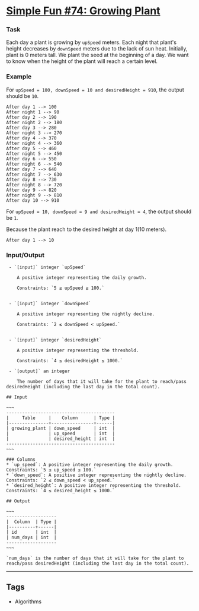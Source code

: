 # [Simple Fun #74: Growing Plant](https://www.codewars.com/kata/58941fec8afa3618c9000184)

### Task

Each day a plant is growing by `upSpeed` meters. Each night that plant's height decreases by `downSpeed` meters due to the lack of sun heat. Initially, plant is 0 meters tall. We plant the seed at the beginning of a day. We want to know when the height of the plant will reach a certain level.

### Example

For `upSpeed = 100, downSpeed = 10 and desiredHeight = 910`, the output should be `10`.

```
After day 1 --> 100
After night 1 --> 90
After day 2 --> 190
After night 2 --> 180
After day 3 --> 280
After night 3 --> 270
After day 4 --> 370
After night 4 --> 360
After day 5 --> 460
After night 5 --> 450
After day 6 --> 550
After night 6 --> 540
After day 7 --> 640
After night 7 --> 630
After day 8 --> 730
After night 8 --> 720
After day 9 --> 820
After night 9 --> 810
After day 10 --> 910
```

For `upSpeed = 10, downSpeed = 9 and desiredHeight = 4`, the output should be `1`.

Because the plant reach to the desired height at day 1(10 meters).

```
After day 1 --> 10
```

### Input/Output

```if-not:sql
 - `[input]` integer `upSpeed`

    A positive integer representing the daily growth.

    Constraints: `5 ≤ upSpeed ≤ 100.`


 - `[input]` integer `downSpeed`

    A positive integer representing the nightly decline.

    Constraints: `2 ≤ downSpeed < upSpeed.`


 - `[input]` integer `desiredHeight`

    A positive integer representing the threshold.

    Constraints: `4 ≤ desiredHeight ≤ 1000.`

 - `[output]` an integer

    The number of days that it will take for the plant to reach/pass desiredHeight (including the last day in the total count).
```

```if:sql
## Input

~~~
-----------------------------------------
|     Table     |    Column      | Type |
|---------------+----------------+------|
| growing_plant | down_speed     | int  |
|               | up_speed       | int  |
|               | desired_height | int  |
-----------------------------------------
~~~

### Columns
* `up_speed`: A positive integer representing the daily growth. Constraints: `5 ≤ up_speed ≤ 100.`
* `down_speed`: A positive integer representing the nightly decline. Constraints: `2 ≤ down_speed < up_speed.`
* `desired_height`: A positive integer representing the threshold. Constraints: `4 ≤ desired_height ≤ 1000.`

## Output

~~~
-------------------
|  Column  | Type |
|----------+------|
| id       | int  |
| num_days | int  |
-------------------
~~~

`num_days` is the number of days that it will take for the plant to reach/pass desiredHeight (including the last day in the total count).
```

---

## Tags

- Algorithms
